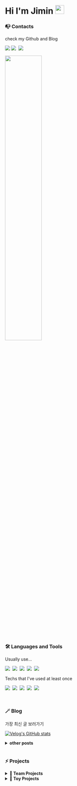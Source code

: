 <h1 id="title">Hi I'm Jimin <img src="https://github.com/sciencepal/sciencepal/blob/master/assets/Hi.gif" width="29px"> </h1>

<h3 >📭 Contacts</h3>
<p> check my Github and Blog</p>
<p>
 <a href="https://hits.seeyoufarm.com"><img src="https://hits.seeyoufarm.com/api/count/incr/badge.svg?url=https%3A%2F%2Fgithub.com%2Fejaman&count_bg=%23000000&title_bg=%23000000&icon=github.svg&icon_color=%23FFFFFF&title=Github&edge_flat=true"/></a>
  <a href="https://velog.io/@zaman17"><img src="https://img.shields.io/badge/Tech%20Blog-11B48A?style=flat-square&logo=Vimeo&logoColor=white&link=https://velog.io/@zaman17"/></a>&nbsp
   <a href="mailto:leegm17@naver.com"><img src="https://img.shields.io/badge/Gmail-d14836?style=flat-square&logo=Gmail&logoColor=white&link=leegm1798@naver.com"/></a>
</p>
 <img width="49%" src="https://github-readme-stats.vercel.app/api?username=ejaman&show_icons=true&theme=gotham">
<br>

<h3 >🛠 Languages and Tools</h3>
<div>
  
 <p> Usually use...  </p>
 <p>
  <img src="https://img.shields.io/badge/Javascript-ffb13b?style=flat-square&logo=javascript&logoColor=white"/></a>&nbsp 
  <img src="https://img.shields.io/badge/Typescript-3178C6?style=flat-square&logo=typescript&logoColor=white"/></a>&nbsp 
  <img src="https://img.shields.io/badge/React-61DAFB?style=flat-square&logo=react&logoColor=white"/></a>&nbsp 
  <img src="https://img.shields.io/badge/HTML-E34F26?style=flat-square&logo=html5&logoColor=white"/></a>&nbsp 
  <img src="https://img.shields.io/badge/css-1572B6?style=flat-square&logo=css3&logoColor=white"/></a>&nbsp 
 </p>

 <p > Techs that I've used at least once </p>
 <p >
  <img src="https://img.shields.io/badge/Next.js-000000?style=flat-square&logo=Next.js&logoColor=white"/></a>&nbsp 
  <img src="https://img.shields.io/badge/Three.js-000000?style=flat-square&logo=Three.js&logoColor=white"/></a>&nbsp 
  <img src="https://img.shields.io/badge/Python-3766AB?style=flat-square&logo=Python&logoColor=white"/></a>&nbsp 
  <img src="https://img.shields.io/badge/Django-092E20?style=flat-square&logo=Django&logoColor=white"/></a>&nbsp 
  <img src="https://img.shields.io/badge/Mysql-E6B91E?style=flat-square&logo=MySql&logoColor=white"/></a>&nbsp 
 </p>
</div>

<br>


 <h3 >🪄 Blog </h3>
 <p>가장 최신 글 보러가기<p>

 [![Velog's GitHub stats](https://velog-readme-stats.vercel.app/api?name=zaman17&color=dark)](https://velog.io/@zaman17)
 <details>	
   <summary><b>other posts</b></summary>
   <br/>
 <ul>
   <li><a href="https://velog.io/@zaman17/series/Javascript-Basics"><b>
     ✨ Jvascript Basics</b></a><br/>자바스크립트 개념을 공부하고 기록
   </li>
    <li><a href="https://velog.io/@zaman17/series/Theories"><b>
     ✨  Theories</b></a><br/>Web 지식을 공부하고 기록
   </li>
   <li><a href="https://velog.io/@zaman17/series/Toy-Projects"><b>
     ✨  Toy Projects</b></a><br/>토이 프로젝트 회고록 & 코드 정리
   </li>
 </ul>
  </details>
</div>

<br>
<div display="flex">
 <h3>⚡ Projects</h3>
  <details>	
    <summary><b>🤝 Team Projects</b></summary>
    <ul>
     <li><a href="https://github.com/gift-mbti/gift-mbti"><b>
       🚀 Gift MBTI</b></a><br/>첫 next 프로젝트!(진행중)
     </li>
      <li><a href="https://github.com/PetDoctor/PetDoctor"><b>
       🚀 Pet Doctor</b></a><br/>엘리스 SW 엔지니어링 2번째 프로젝트 리팩토링
     </li>
     <li><a href="https://github.com/Elice-SW-2-Team14/Animal-Hospital"><b>
       🚀  Animal Hospital</b></a><br/>엘리스 SW 엔지니어링 2번째 프로젝트
     </li>
       <li><a href="https://github.com/ejaman/v36-geckos-team-12"><b>
       🚀  Virtual Postcard</b></a><br/> Chingu project
     </li>
    </ul>
  </details>
  <details>	
    <summary><b>🚂 Toy Projects</b></summary>
      <ul>
       <li><a href="https://github.com/ejaman/next_toy_project"><b>
        ✨ Doogle </b></a>(진행중)
       </li>
       <li><a href="https://github.com/ejaman/wanted-pre-onboarding-challenge-fe-1"><b>
        ✨  TODO List</b></a><br/>원티드 온보딩 챌린지
       </li>
       <li><a href="https://github.com/ejaman/scheduler"><b>
         ✨  Scheduler</b></a><br/> React로 만든 다이어리!
       </li>
       <li><a href="https://github.com/ejaman/findWally"><b>
         ✨ Find Wally</b></a><br/>월리를 찾아라!
       </li>
    </ul>
   </details>



  


